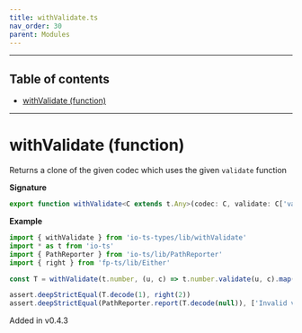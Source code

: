 ```yaml
---
title: withValidate.ts
nav_order: 30
parent: Modules
---
```


---

<h2 class="text-delta">Table of contents</h2>

- [withValidate (function)](#withvalidate-function)

---

# withValidate (function)

Returns a clone of the given codec which uses the given `validate` function

**Signature**

```ts
export function withValidate<C extends t.Any>(codec: C, validate: C['validate'], name: string = codec.name): C { ... }
```

**Example**

```ts
import { withValidate } from 'io-ts-types/lib/withValidate'
import * as t from 'io-ts'
import { PathReporter } from 'io-ts/lib/PathReporter'
import { right } from 'fp-ts/lib/Either'

const T = withValidate(t.number, (u, c) => t.number.validate(u, c).map(n => n * 2))

assert.deepStrictEqual(T.decode(1), right(2))
assert.deepStrictEqual(PathReporter.report(T.decode(null)), ['Invalid value null supplied to : number'])
```

Added in v0.4.3
